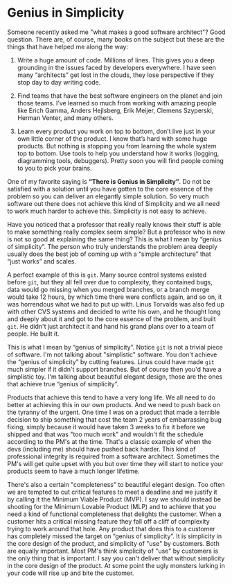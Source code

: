 # Genius in Simplicity

Someone recently asked me "what makes a good software architect"?
Good question.  There are, of course, many books on the subject but
these are the things that have helped me along the way:

1.  Write a huge amount of code.  Millions of lines.  This gives you a
    deep grounding in the issues faced by developers everywhere.  I
    have seen many “architects” get lost in the clouds, they lose
    perspective if they stop day to day writing code.

1.  Find teams that have the best software engineers on the planet and
    join those teams.  I’ve learned so much from working with amazing
    people like Erich Gamma, Anders Hejlsberg, Erik Meijer, Clemens
    Szyperski, Herman Venter, and many others.

1.  Learn every product you work on top to bottom, don’t live just in
    your own little corner of the product. I know that’s hard with
    some huge products.  But nothing is stopping you from learning the
    whole system top to bottom.  Use tools to help you understand how
    it works (logging, diagramming tools, debuggers).  Pretty soon you
    will find people coming to you to pick your brains.

One of my favorite saying is **“There is Genius in Simplicity”**.  Do
not be satisfied with a solution until you have gotten to the core
essence of the problem so you can deliver an elegantly simple
solution.  So very much software out there does not achieve this kind
of Simplicity and we all need to work much harder to achieve this.
Simplicity is not easy to achieve.

Have you noticed that a professor that really really knows their stuff
is able to make something really complex seem simple?  But a professor
who is new is not so good at explaining the same thing?  This is what
I mean by “genius of simplicity”.  The person who truly understands
the problem area deeply usually does the best job of coming up with a
“simple architecture” that “just works” and scales.

A perfect example of this is `git`.  Many source control systems
existed before `git`, but they all fell over due to complexity, they
contained bugs, data would go missing when you merged branches, or a
branch merge would take 12 hours, by which time there were conflicts
again, and so on, it was horrendous what we had to put up with. Linus
Torvalds was also fed up with other CVS systems and decided to write
his own, and he thought long and deeply about it and got to the core
essence of the problem, and built `git`. He didn't just architect it
and hand his grand plans over to a team of people.  He built it.

This is what I mean by “genius of simplicity”. Notice `git` is not a
trivial piece of software.  I'm not talking about "simplistic"
software. You don't achieve the “genius of simplicity” by cutting
features. Linus could have made `git` much simpler if it didn't
support branches. But of course then you'd have a simplistic toy.  I'm
talking about beautiful elegant design, those are the ones that
achieve true “genius of simplicity”.

Products that achieve this tend to have a very long life.  We all need
to do better at achieving this in our own products.  And we need to
push back on the tyranny of the urgent.  One time I was on a product
that made a terrible decision to ship something that cost the team 2
years of embarrassing bug fixing, simply because it would have taken 3
weeks to fix it before we shipped and that was "too much work" and
wouldn't fit the schedule according to the PM's at the time.  That's a
classic example of when the devs (including me) should have pushed
back harder.  This kind of professional integrity is required from a
software architect.  Sometimes the PM's will get quite upset with you
but over time they will start to notice your products seem to have a
much longer lifetime.

There's also a certain "completeness" to beautiful elegant design. Too
often we are tempted to cut critical features to meet a deadline and
we justify it by calling it the Minimum Viable Product (MVP). I say we
should instead be shooting for the Minimum Lovable Product (MLP) and
to achieve that you need a kind of functional completeness that
delights the customer.  When a customer hits a critical missing
feature they fall off a cliff of complexity trying to work around that
hole.  Any product that does this to a customer has completely missed
the target on “genius of simplicity”.  It is simplicity in the core
design of the product, and simplicity of "use" by customers. Both are
equally important.  Most PM's think simplicity of "use" by customers
is the only thing that is important.  I say you can't deliver that
without simplicity in the core design of the product.  At some point
the ugly monsters lurking in your code will rise up and bite the
customer.